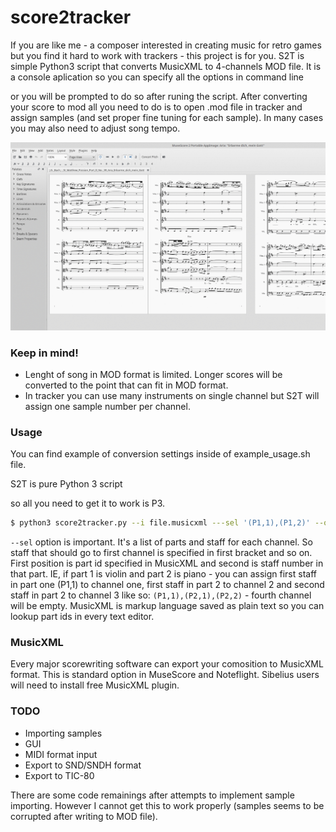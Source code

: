 # score2tracker
If you are like me - a composer interested in creating music for retro games but you find it hard to work with trackers - this project is for you.
S2T is simple Python3 script that converts MusicXML to 4-channels MOD file.
It is a console aplication so you can specify all the options in command line
<!-- deleted a comma - line 4 --> or you will be prompted to do so after runing the script. After converting your score to mod all you need to do is to open .mod file in tracker and assign samples (and set proper fine tuning for each sample). In many cases you may also need to adjust song tempo.

![demo](https://raw.githubusercontent.com/przem360/score2tracker/master/demo.gif)



### Keep in mind!

  - Lenght of song in MOD format is limited. Longer scores will be converted to the point that can fit in MOD format.
  - In tracker you can use many instruments on single channel but S2T will assign one sample number per channel.

### Usage

You can find example of conversion settings inside of example_usage.sh file.


S2T is pure Python 3 script
<!-- another comma deleted --> so all you need to get it to work is P3.

```sh
$ python3 score2tracker.py --i file.musicxml ---sel '(P1,1),(P1,2)' --o file.mod
```

`--sel` option is important. It's a list of parts and staff <!-- "staff" not "stuffs" --> for each channel. So staff that should go to first channel is specified in first bracket and so on. First position is part id specified in MusicXML and second is staff number in that part. IE, if part 1 is violin and part 2 is piano - you can assign first staff in part one (P1,1) to channel one, first staff in part 2 to channel 2 and second staff in part 2 to channel 3 like so: `(P1,1),(P2,1),(P2,2)` - fourth channel will be empty.
MusicXML is markup language saved as plain text <!-- deleted comma --> so you can lookup part ids in every text editor.

### MusicXML

Every major scorewriting software can export your comosition to MusicXML format. This is standard option in MuseScore and Noteflight. Sibelius users will need to install free MusicXML plugin.

### TODO

 - Importing samples
 - GUI
 - MIDI format input
 - Export to SND/SNDH format
 - Export to TIC-80

There are some code remainings after attempts to implement sample importing. <!-- grammar -->However I cannot get this to work properly (samples seems to be corrupted after writing to MOD file).
